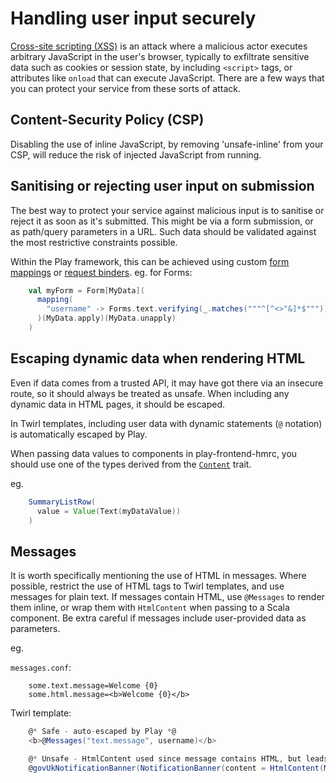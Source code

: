 # Handling user input securely

[Cross-site scripting (XSS)](https://owasp.org/www-community/attacks/xss/)
is an attack where a malicious actor executes arbitrary JavaScript in the user's browser,
typically to exfiltrate sensitive data such as cookies or session state,
by including `<script>` tags, or attributes like `onload` that can execute JavaScript.
There are a few ways that you can protect your service from these sorts of attack.

## Content-Security Policy (CSP)
Disabling the use of inline JavaScript, by removing 'unsafe-inline' from your CSP,
will reduce the risk of injected JavaScript from running.

## Sanitising or rejecting user input on submission
The best way to protect your service against malicious input is to sanitise or reject it as soon as it's submitted.
This might be via a form submission, or as path/query parameters in a URL.
Such data should be validated against the most restrictive constraints possible.

Within the Play framework, this can be achieved using custom
[form mappings](https://www.playframework.com/documentation/3.0.x/ScalaForms)
or
[request binders](https://www.playframework.com/documentation/3.0.x/ScalaRequestBinders).
eg. for Forms:
```scala
    val myForm = Form[MyData](
      mapping(
        "username" -> Forms.text.verifying(_.matches("""^[^<>"&]*$""")) // This will reject XSS chars
      )(MyData.apply)(MyData.unapply)
    )
```

## Escaping dynamic data when rendering HTML
Even if data comes from a trusted API, it may have got there via an insecure route, so it should always be treated as unsafe.
When including any dynamic data in HTML pages, it should be escaped.

In Twirl templates, including user data with dynamic statements (`@` notation) is automatically escaped by Play.

When passing data values to components in play-frontend-hmrc, you should use one of the types derived from the [`Content`](/play-frontend-hmrc-play-30/src/main/scala/uk/gov/hmrc/govukfrontend/views/viewmodels/content/Content.scala) trait.

eg.
```scala
    SummaryListRow(
      value = Value(Text(myDataValue))
    )
```

## Messages
It is worth specifically mentioning the use of HTML in messages.
Where possible, restrict the use of HTML tags to Twirl templates, and use messages for plain text.
If messages contain HTML, use `@Messages` to render them inline, or wrap them with `HtmlContent` when passing to a Scala component.
Be extra careful if messages include user-provided data as parameters.

eg.

`messages.conf`:
```hocon
    some.text.message=Welcome {0}
    some.html.message=<b>Welcome {0}</b>
```

Twirl template:
```scala
    @* Safe - auto-escaped by Play *@
    <b>@Messages("text.message", username)</b>

    @* Unsafe - HtmlContent used since message contains HTML, but leads to dangerous use of username *@
    @govUkNotificationBanner(NotificationBanner(content = HtmlContent(Messages("html.message", username))))
```

